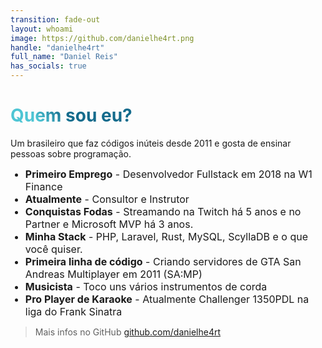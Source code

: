 ```yaml
---
transition: fade-out
layout: whoami
image: https://github.com/danielhe4rt.png
handle: "danielhe4rt"
full_name: "Daniel Reis"
has_socials: true
---
```


# Quem sou eu?

Um brasileiro que faz códigos inúteis desde 2011 e gosta de ensinar pessoas sobre programação.

- <mdi-briefcase-outline /> **Primeiro Emprego** - Desenvolvedor Fullstack em 2018 na W1 Finance
- <mdi-account-tie /> **Atualmente** - Consultor e Instrutor 
- <mdi-trophy /> **Conquistas Fodas** - Streamando na Twitch há 5 anos e no Partner e Microsoft MVP há 3 anos.
- <mdi-code-braces /> **Minha Stack** - PHP, Laravel, Rust, MySQL, ScyllaDB e o que você quiser.
- <mdi-code-tags /> **Primeira linha de código** - Criando servidores de GTA San Andreas Multiplayer em 2011 (SA:MP)
- <mdi-guitar-electric /> **Musicista** - Toco uns vários instrumentos de corda
- <mdi-microphone /> **Pro Player de Karaoke** - Atualmente Challenger 1350PDL na liga do Frank Sinatra
  
> <mdi-github class="text-1xl"/> Mais infos no GitHub [github.com/danielhe4rt](https://github.com/danielhe4rt)

<style>
h1 {
  background-color: #2B90B6;
  background-image: linear-gradient(45deg, #4EC5D4 10%, #146b8c 20%);
  background-size: 100%;
  -webkit-background-clip: text;
  -moz-background-clip: text;
  -webkit-text-fill-color: transparent;
  -moz-text-fill-color: transparent;
}

li {
  font-size: medium
}
</style>

<!--
Here is another comment.
-->
